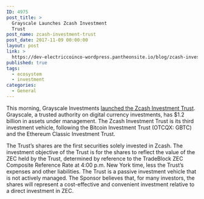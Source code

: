 ```yaml
---
ID: 4975
post_title: >
  Grayscale Launches Zcash Investment
  Trust
post_name: zcash-investment-trust
post_date: 2017-11-09 00:00:00
layout: post
link: >
  https://dev-electriccoinco-wordpress.pantheonsite.io/blog/zcash-investment-trust/
published: true
tags:
  - ecosystem
  - investment
categories:
  - General
---
```

<p>This morning, Grayscale Investments <a class="reference external" href="https://www.prnewswire.com/news-releases/grayscale-investments-announces-launch-of-the-zcash-investment-trust-300552804.html">launched the Zcash Investment Trust</a>.  Grayscale, a trusted authority on digital currency investments, has $1.2 billion in assets under management.  The Zcash Investment Trust is its third investment vehicle, following the Bitcoin Investment Trust (OTCQX: GBTC) and the Ethereum Classic Investment Trust.</p>
<p>The Trust’s shares are the first securities solely invested in Zcash.  The investment objective of the Trust is for the shares to reflect the value of the ZEC held by the Trust, determined by reference to the TradeBlock ZEC Composite Reference Rate at 4:00 p.m. New York time, less the Trust’s expenses and other liabilities. The Trust is a passive investment vehicle that is not actively managed. The Sponsor believes that, for many investors, the shares will represent a cost-effective and convenient investment relative to a direct investment in ZEC.</p>
